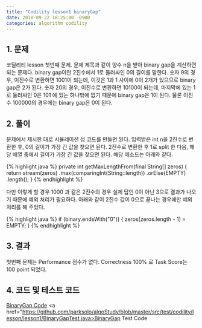 ```yaml
---
title: "Codility lesson1 binaryGap"
date: 2018-09-22 18:25:00 -0900
categories: algorithm codility
---
```


## 1. 문제
코딜리티 lesson 첫번째 문제.
문제 제목과 같이 양수 n을 받아 binary gap을 계산하면 되는 문제다.
binary gap이란 2진수에서 1로 둘러싸인 0의 길이를 말한다.
숫자 9의 경우, 이진수로 변환하면 1001이 되는데, 이것은 1과 1 사이에 0이 2개가 있으므로 binary gap은 2가 된다.
숫자 20의 경우, 이진수로 변환하면 10100이 되는데, 마지막에 있는 1로 둘러싸인 0은 101 에 있는 하나밖에 없기 때문에 binary gap은 1이 된다.
물론 이진수 100000의 경우에는 binary gap은 0이 된다.


## 2. 풀이
문제에서 제시한 대로 시뮬레이션 성 코드를 만들면 된다.
입력받은 int n을 2진수로 변환한 후, 0의 길이가 가장 긴 값을 찾으면 된다.
2진수로 변환한 후 1로 split 한 다음, 해당 배열 중에서 길이가 가장 긴 값을 찾으면 된다.
해당 메소드는 아래와 같다.

{% highlight java %}
private int getMaxLengthFrom(final String[] zeros) {
   return stream(zeros)
       .max(comparingInt(String::length))
       .orElse(EMPTY)
       .length();
}
{% endhighlight %}

다만 이렇게 할 경우 1000 과 같은 2진수의 경우 실제 답인 0이 아닌 3으로 결과가 나오기 때문에 예외 처리가 필요하다.
아래와 같이 2진수 값이 0으로 끝나는 경우에만 예외 처리를 해 주었다.

{% highlight java %}
if (binary.endsWith("0")) {
    zeros[zeros.length - 1] = EMPTY;
}
{% endhighlight %}

## 3. 결과
첫번째 문제는 Performance 점수가 없다.
Correctness 100% 로 Task Score는 100 point 되었다.


## 4. 코드 및 테스트 코드
<a href="https://github.com/parksolo/algoStudy/blob/master/src/main/codility/lesson/lesson1/BinaryGap.java">BinaryGap Code</a>
<a href="https://github.com/parksolo/algoStudy/blob/master/src/test/codility/lesson/lesson1/BinaryGapTest.java>BinaryGap Test Code</a>
